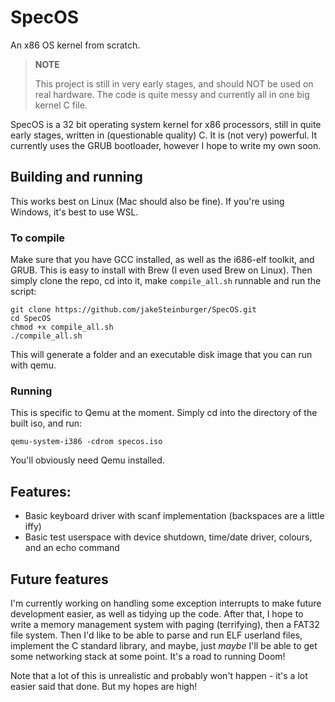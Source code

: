 # SpecOS
An x86 OS kernel from scratch.

> **NOTE**
> 
> This project is still in very early stages, and should NOT be used on real hardware. The code is quite messy and currently all in one big kernel C file.

SpecOS is a 32 bit operating system kernel for x86 processors, still in quite early stages, written in (questionable quality) C. It is (not very) powerful. It currently uses the GRUB bootloader, however I hope to write my own soon.

## Building and running
This works best on Linux (Mac should also be fine). If you're using Windows, it's best to use WSL.
### To compile
Make sure that you have GCC installed, as well as the i686-elf toolkit, and GRUB. This is easy to install with Brew (I even used Brew on Linux). Then simply clone the repo, cd into it, make `compile_all.sh` runnable and run the script:
```
git clone https://github.com/jakeSteinburger/SpecOS.git
cd SpecOS
chmod +x compile_all.sh
./compile_all.sh
```
This will generate a folder and an executable disk image that you can run with qemu.
### Running
This is specific to Qemu at the moment. Simply cd into the directory of the built iso, and run:
```
qemu-system-i386 -cdrom specos.iso
```
You'll obviously need Qemu installed.

## Features:
* Basic keyboard driver with scanf implementation (backspaces are a little iffy)
* Basic test userspace with device shutdown, time/date driver, colours, and an echo command

## Future features
I'm currently working on handling some exception interrupts to make future development easier, as well as tidying up the code. After that, I hope to write a memory management system with paging (terrifying), then a FAT32 file system. Then I'd like to be able to parse and run ELF userland files, implement the C standard library, and maybe, just *maybe* I'll be able to get some networking stack at some point. It's a road to running Doom!

Note that a lot of this is unrealistic and probably won't happen - it's a lot easier said that done. But my hopes are high!
